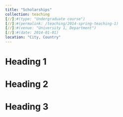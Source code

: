```yaml
---
title: "Scholarships"
collection: teaching
[//]:#(type: "Undergraduate course")
[//]:#(permalink: /teaching/2014-spring-teaching-1)
[//]:#(venue: "University 1, Department")
[//]:#(date: 2014-01-01)
location: "City, Country"
---
```



Heading 1
======

Heading 2
======

Heading 3
======

